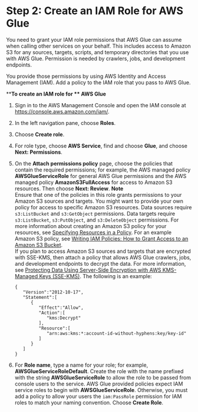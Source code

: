 # Step 2: Create an IAM Role for AWS Glue<a name="create-an-iam-role"></a>

You need to grant your IAM role permissions that AWS Glue can assume when calling other services on your behalf\. This includes access to Amazon S3 for any sources, targets, scripts, and temporary directories that you use with AWS Glue\. Permission is needed by crawlers, jobs, and development endpoints\.

You provide those permissions by using AWS Identity and Access Management \(IAM\)\. Add a policy to the IAM role that you pass to AWS Glue\.

****To create an IAM role for ** AWS Glue**

1. Sign in to the AWS Management Console and open the IAM console at [https://console\.aws\.amazon\.com/iam/](https://console.aws.amazon.com/iam/)\.

1. In the left navigation pane, choose **Roles**\.

1. Choose **Create role**\.

1. For role type, choose **AWS Service**, find and choose **Glue**, and choose **Next: Permissions**\.

1. On the **Attach permissions policy** page, choose the policies that contain the required permissions; for example, the AWS managed policy **AWSGlueServiceRole** for general AWS Glue permissions and the AWS managed policy **AmazonS3FullAccess** for access to Amazon S3 resources\. Then choose **Next: Review**\.
**Note**  
Ensure that one of the policies in this role grants permissions to your Amazon S3 sources and targets\. You might want to provide your own policy for access to specific Amazon S3 resources\. Data sources require `s3:ListBucket` and `s3:GetObject` permissions\. Data targets require `s3:ListBucket`, `s3:PutObject`, and `s3:DeleteObject` permissions\. For more information about creating an Amazon S3 policy for your resources, see [Specifying Resources in a Policy](http://docs.aws.amazon.com/AmazonS3/latest/dev/s3-arn-format.html)\. For an example Amazon S3 policy, see [ Writing IAM Policies: How to Grant Access to an Amazon S3 Bucket](https://aws.amazon.com/blogs/security/writing-iam-policies-how-to-grant-access-to-an-amazon-s3-bucket/)\.   
If you plan to access Amazon S3 sources and targets that are encrypted with SSE\-KMS, then attach a policy that allows AWS Glue crawlers, jobs, and development endpoints to decrypt the data\. For more information, see [Protecting Data Using Server\-Side Encryption with AWS KMS\-Managed Keys \(SSE\-KMS\)](http://docs.aws.amazon.com/AmazonS3/latest/dev/UsingKMSEncryption.html)\. The following is an example:   

   ```
   {  
      "Version":"2012-10-17",
      "Statement":[  
         {  
            "Effect":"Allow",
            "Action":[  
               "kms:Decrypt"
            ],
            "Resource":[  
               "arn:aws:kms:*:account-id-without-hyphens:key/key-id"
            ]
         }
      ]
   }
   ```

1. For **Role name**, type a name for your role; for example, **AWSGlueServiceRoleDefault**\. Create the role with the name prefixed with the string **AWSGlueServiceRole** to allow the role to be passed from console users to the service\. AWS Glue provided policies expect IAM service roles to begin with **AWSGlueServiceRole**\. Otherwise, you must add a policy to allow your users the `iam:PassRole` permission for IAM roles to match your naming convention\.   Choose **Create Role**\.